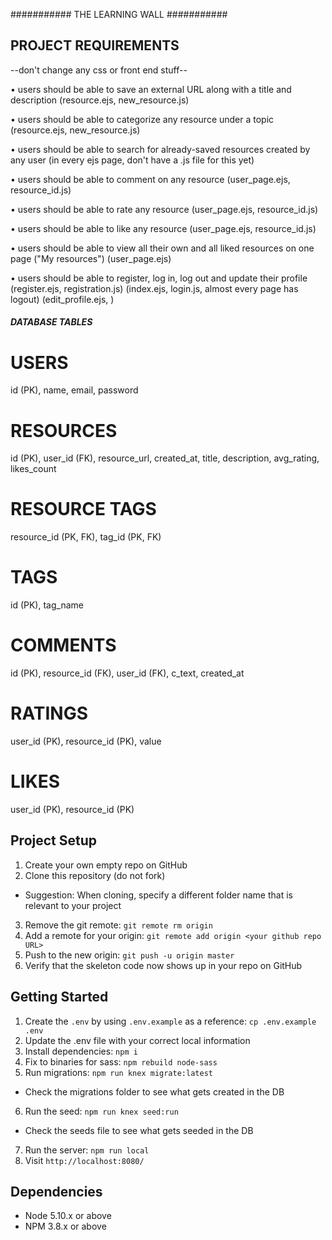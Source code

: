 
########### THE LEARNING WALL ########### 

## PROJECT REQUIREMENTS ##

--don't change any css or front end stuff--

  • users should be able to save an external URL along with a title and description
      (resource.ejs, new_resource.js)

  • users should be able to categorize any resource under a topic
      (resource.ejs, new_resource.js)

  • users should be able to search for already-saved resources created by any user
      (in every ejs page, don't have a .js file for this yet)

  • users should be able to comment on any resource
       (user_page.ejs, resource_id.js)

  • users should be able to rate any resource
       (user_page.ejs, resource_id.js)

  • users should be able to like any resource
       (user_page.ejs, resource_id.js)     

  • users should be able to view all their own and all liked resources on one page ("My resources")
       (user_page.ejs)

  • users should be able to register, log in, log out and update their profile
       (register.ejs, registration.js)   (index.ejs, login.js, almost every page has logout)    (edit_profile.ejs, )


##### DATABASE TABLES #####


# USERS #
id (PK), 
name, 
email, 
password

# RESOURCES #
id (PK), 
user_id (FK), 
resource_url, 
created_at, 
title, 
description, 
avg_rating, 
likes_count

# RESOURCE TAGS #
resource_id (PK, FK), 
tag_id (PK, FK)

# TAGS #
id (PK), 
tag_name

# COMMENTS #
id (PK), 
resource_id (FK), 
user_id (FK), 
c_text, 
created_at

# RATINGS #
user_id (PK), 
resource_id (PK), 
value

# LIKES #
user_id (PK), 
resource_id (PK)







## Project Setup

1. Create your own empty repo on GitHub
2. Clone this repository (do not fork)
  - Suggestion: When cloning, specify a different folder name that is relevant to your project
3. Remove the git remote: `git remote rm origin`
4. Add a remote for your origin: `git remote add origin <your github repo URL>`
5. Push to the new origin: `git push -u origin master`
6. Verify that the skeleton code now shows up in your repo on GitHub

## Getting Started

1. Create the `.env` by using `.env.example` as a reference: `cp .env.example .env`
2. Update the .env file with your correct local information
3. Install dependencies: `npm i`
4. Fix to binaries for sass: `npm rebuild node-sass`
5. Run migrations: `npm run knex migrate:latest`
  - Check the migrations folder to see what gets created in the DB
6. Run the seed: `npm run knex seed:run`
  - Check the seeds file to see what gets seeded in the DB
7. Run the server: `npm run local`
8. Visit `http://localhost:8080/`

## Dependencies

- Node 5.10.x or above
- NPM 3.8.x or above

